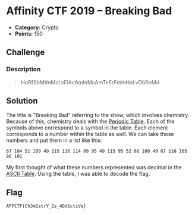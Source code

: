 <!-- borrowed from https://github.com/m3ssap0/CTF-Writeups/blob/master/template.md -->
# Affinity CTF 2019 – Breaking Bad

* **Category:** Crypto
* **Points:** 150

## Challenge 

### Description

> HoRfSbMtInMcLvFlAcAmInMcAmTeErFmInHoLvDbRnMd 


## Solution

The title is "Breaking Bad" referring to the show, which involves chemistry. Because of this, chemistry deals with the [Periodic Table](https://sciencenotes.org/periodic-table-charges-118-elements/). Each of the symbols above correspond to a symbol in the table. Each element corresponds to a number within the table as well. We can take those numbers and put them in a list like this:

```
67 104 51 109 49 115 116 114 89 95 49 115 95 52 68 100 49 67 116 105 86 101
```

My first thought of what these numbers represented was decimal in the [ASCII Table](http://www.asciitable.com). Using the table, I was able to decode the flag.


## Flag

```
AFFCTF{Ch3m1strY_1s_4Dd1ctiVe}
```
